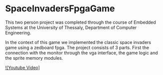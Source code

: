 # SpaceInvadersFpgaGame

This two person project was completed through the course of Embedded Systems
at the University of Thessaly, Department of Computer Engineering. 

In the context of this game we implemented the classic space invaders game 
using a zedboard fpga. The project consists of 3 parts. First the connection
with the monitor through the vga interface, the game logic and the sprite memory modules.

[![Youtube Video]](https://www.youtube.com/watch?v=RFtkbf2oi48)

